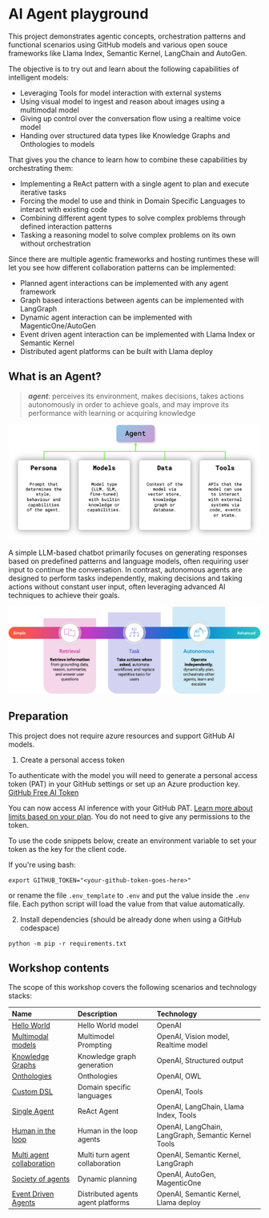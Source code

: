 # AI Agent playground

This project demonstrates agentic concepts, orchestration patterns and functional scenarios using GitHub models and various open souce frameworks like Llama Index, Semantic Kernel, LangChain and AutoGen.

The objective is to try out and learn about the following capabilities of intelligent models:
- Leveraging Tools for model interaction with external systems
- Using visual model to ingest and reason about images using a multimodal model
- Giving up control over the conversation flow using a realtime voice model
- Handing over structured data types like Knowledge Graphs and Onthologies to models 

That gives you the chance to learn how to combine these capabilities by orchestrating them:
- Implementing a ReAct pattern with a single agent to plan and execute iterative tasks
- Forcing the model to use and think in Domain Specific Languages to interact with existing code
- Combining different agent types to solve complex problems through defined interaction patterns
- Tasking a reasoning model to solve complex problems on its own without orchestration

Since there are multiple agentic frameworks and hosting runtimes these will let you see how different collaboration patterns can be implemented:
- Planned agent interactions can be implemented with any agent framework
- Graph based interactions between agents can be implemented with LangGraph
- Dynamic agent interaction can be implemented with MagenticOne/AutoGen
- Event driven agent interaction can be implemented with Llama Index or Semantic Kernel
- Distributed agent platforms can be built with Llama deploy


## What is an Agent?

> ***agent***: 	perceives its environment, makes decisions, takes actions autonomously in order to achieve goals, and may improve its performance with learning or acquiring knowledge 

![What is an agent](/img/agents.png)

A simple LLM-based chatbot primarily focuses on generating responses based on predefined patterns and language models, often requiring user input to continue the conversation. In contrast, autonomous agents are designed to perform tasks independently, making decisions and taking actions without constant user input, often leveraging advanced AI techniques to achieve their goals. 

![Spectrum of agentic behaviour](/img/spectrum.png)

## Preparation

This project does not require azure resources and support GitHub AI models.

1. Create a personal access token

To authenticate with the model you will need to generate a personal access token (PAT) in your GitHub settings or set up an Azure production key. [GitHub Free AI Token](https://github.com/settings/tokens)

You can now access AI inference with your GitHub PAT. [Learn more about limits based on your plan](https://github.com/marketplace/models/azure-openai/gpt-4o-mini/playground#:~:text=Learn%20more%20about%20limits%20based%20on%20your%20plan.). You do not need to give any permissions to the token. 

To use the code snippets below, create an environment variable to set your token as the key for the client code.

If you're using bash:
```
export GITHUB_TOKEN="<your-github-token-goes-here>"
```

or rename the file `.env_template` to `.env` and put the value inside the `.env` file. Each python script will load the value from that value automatically.

2. Install dependencies (should be already done when using a GitHub codespace)

```
python -m pip -r requirements.txt
```

## Workshop contents

The scope of this workshop covers the following scenarios and technology stacks:

| Name | Description | Technology  |
| :-- | :--| :-- |
| [Hello World](./src/01-basic/README.md) | Hello World model | OpenAI |
| [Multimodal models](./src/02-multimodal-models/README.md) | Multimodel Prompting | OpenAI, Vision model, Realtime model |
| [Knowledge Graphs](./src/03-complex-data/README.md) | Knowledge graph generation | OpenAI, Structured output |
| [Onthologies](./src/03-complex-data/README.md) | Onthologies | OpenAI, OWL |
| [Custom DSL](./src/04-complex-problems/README.md) | Domain specific languages | OpenAI, Tools |
| [Single Agent](./src/05-search-agent/README.md) | ReAct Agent | OpenAI, LangChain, Llama Index, Tools |
| [Human in the loop](./src/06-human-in-the-loop/README.md) | Human in the loop agents | OpenAI, LangChain, LangGraph, Semantic Kernel Tools |
| [Multi agent collaboration](./src/07-multi-agent-collaboration/README.mdy) | Multi turn agent collaboration| OpenAI, Semantic Kernel, LangGraph |
| [Society of agents](./src/08-society-of-agents/README.md) | Dynamic planning | OpenAI, AutoGen, MagenticOne |
| [Event Driven Agents](./src/09-eventdriven-agents/README.md) | Distributed agents agent platforms| OpenAI, Semantic Kernel, Llama deploy |
